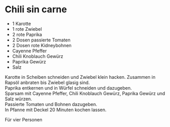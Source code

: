 # Chili sin carne
* 1 Karotte
* 1 rote Zwiebel
* 2 rote Paprika
* 2 Dosen passierte Tomaten
* 2 Dosen rote Kidneybohnen
* Cayenne Pfeffer
* Chili Knoblauch Gewürz
* Paprika Gewürz
* Salz

Karotte in Scheiben schneiden und Zwiebel klein hacken. Zusammen in Rapsöl anbraten bis Zwiebel glasig sind.  
Paprika entkernen und in Würfel schneiden und dazugeben.  
Sparsam mit Cayenne Pfeffer, Chili Knoblauch Gewürz, Paprika Gewürz und Salz würzen.  
Passierte Tomaten und Bohnen dazugeben.  
In Pfanne mit Deckel 20 Minuten kochen lassen.

Für vier Personen